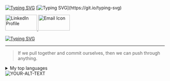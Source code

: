 [![Typing SVG](https://readme-typing-svg.demolab.com?font=Fira+Code&weight=700&size=25&pause=1000&color=130976&width=800&height=40&lines=Hallo+Genie.%F0%9F%91%A8%E2%80%8D%F0%9F%92%BB;Mein+Name+ist+Ahmed+El-Gohary.;Ich+setze+meine+fantasie+auf+den+Mars.%F0%9F%9A%80+;+Der+Fingerabdruch+ist+nich+unser+weg+.%E2%9C%A8)](https://git.io/typing-svg)
[![Typing SVG](https://readme-typing-svg.demolab.com?font=Fira+Code&weight=500&pause=2000&color=F72EDE&multiline=true&width=700&height=135&lines=Embedded+System+Software+Engineer.;Skilled+in+AI%2C+Machine+Learning+and+Data+Science.+;Passionate+about+AI+and+Robotics.+;Dedicated+to+pushing+innovation+boundaries+in+technology.)](https://git.io/typing-svg)



<a href="https://www.linkedin.com/in/a7med-elgo7ary">
    <img src="https://github.com/user-attachments/assets/cb57092c-7443-4d26-bc0a-a824714ef175" alt="LinkedIn Profile" width="100" height="50">
</a>

<a href="mailto:a7medelgohary@gmail.com">
    <img src="https://upload.wikimedia.org/wikipedia/commons/4/4e/Gmail_Icon.svg" alt="Email Icon" width="100" height="50">
</a>

[![Typing SVG](https://readme-typing-svg.demolab.com?font=Fira+Code&weight=500&pause=2000&color=E4F72E&background=32AEFF00&width=50&lines=%F0%9F%93%A7+)](mailto:a7medelgohary@gmail.com)

---
> If we pull together and commit ourselves, then we can push through anything.


<details>
<summary>My top languages</summary>

| Rank | Languages |
|-----:|-----------|
|     1|    C      |
|     2|   C++     |
|     3|  PYTHON   |

</details>


<picture>
 <source media="(prefers-color-scheme: dark)" srcset="https://www.google.com/url?sa=i&url=https%3A%2F%2Flogos-world.net%2Flinkedin-logo%2F&psig=AOvVaw3ImAwa8hzpUtVf16J4QUCF&ust=1724431229999000&source=images&cd=vfe&opi=89978449&ved=0CBQQjRxqFwoTCND6wImFiYgDFQAAAAAdAAAAABAP">
 <source media="(prefers-color-scheme: light)" srcset="![image](https://github.com/user-attachments/assets/cb57092c-7443-4d26-bc0a-a824714ef175)">
 <img alt="YOUR-ALT-TEXT" src="">
</picture>
 
